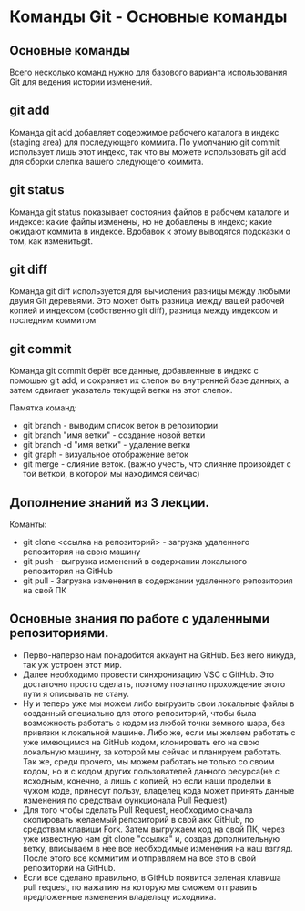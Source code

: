 # Команды Git - Основные команды

## **Основные команды**

Всего несколько команд нужно для базового варианта использования Git для ведения истории изменений.

## **git add**

Команда git add добавляет содержимое рабочего каталога в индекс (staging area) для последующего коммита. По умолчанию git commit использует лишь этот индекс, так что вы можете использовать git add для сборки слепка вашего следующего коммита.


## **git status**

Команда git status показывает состояния файлов в рабочем каталоге и индексе: какие файлы изменены, но не добавлены в индекс; какие ожидают коммита в индексе. Вдобавок к этому выводятся подсказки о том, как изменитьgit.

## **git diff**

Команда git diff используется для вычисления разницы между любыми двумя Git деревьями. Это может быть разница между вашей рабочей копией и индексом (собственно git diff), разница между индексом и последним коммитом

## **git commit**

Команда git commit берёт все данные, добавленные в индекс с помощью git add, и сохраняет их слепок во внутренней базе данных, а затем сдвигает указатель текущей ветки на этот слепок.

Памятка команд:

* git branch - выводим список веток в репозитории
* git branch "имя ветки" - создание новой ветки
* git branch -d "имя ветки" - удаление ветки
* git graph - визуальное отображение веток
* git merge - слияние веток. (важно учесть, что слияние произойдет с той веткой, в которой мы находимся сейчас)

## Дополнение знаний из 3 лекции.
Команты:
* git clone <ссылка на репозиторий> - загрузка удаленного репозитория на свою машину
* git push - выгрузка изменений в содержании локального репозитория на GitHub
* git pull - Загрузка изменения в содержании удаленного репозитория на свой ПК

## **Основные знания по работе с удаленными репозиториями**.
* Перво-наперво нам понадобится аккаунт на GitHub. Без него никуда, так уж устроен этот мир.
* Далее необходимо провести синхронизацию VSC c GitHub. Это достаточно просто сделать, поэтому поэтапно прохождение этого пути я описывать не стану.
* Ну и теперь уже мы можем либо выгрузить свои локальные файлы в созданный специально для этого репозиторий, чтобы была возможность работать с кодом из любой точки земного шара, без привязки к локальной машине. Либо же, если мы желаем работать с уже имеющимся на GitHub кодом, клонировать его на свою локальную машину, за которой мы сейчас и планируем работать. Так же, среди прочего, мы можем работать не только со своим кодом, но и с кодом других пользователей данного ресурса(не с исходным, конечно, а лишь с копией, но если наши проделки в чужом коде, принесут пользу, владелец кода может принять данные изменения по средствам функционала Pull Request)
* Для того чтобы сделать Pull Request, необходимо сначала скопировать желаемый репозиторий в свой акк GitHub, по средствам клавиши Fork. Затем выгружаем код на свой ПК, через уже известную нам git clone "ссылка" и, создав дополнительную ветку, вписываем в нее все необходимые изменения на наш взгляд. После этого все коммитим и отправляем на все это в свой репозиторий на GitHub. 
* Если все сделано правильно, в GitHub появится зеленая клавиша pull request, по нажатию на которую мы сможем отправить предложенные изменения владельцу исходника. 